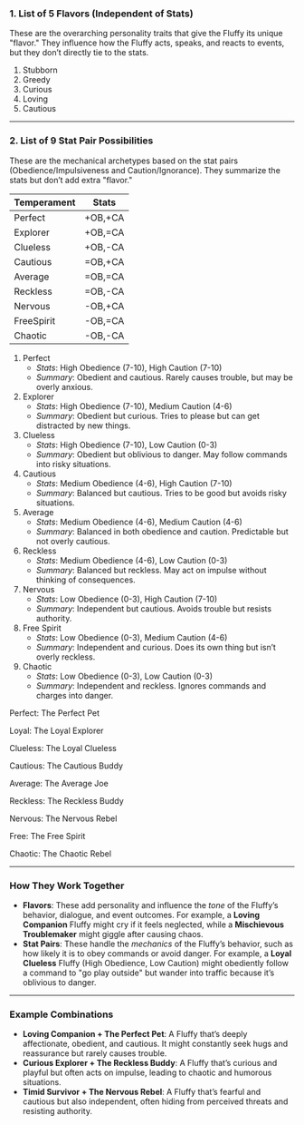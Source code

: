 ### **1. List of 5 Flavors (Independent of Stats)**
These are the overarching personality traits that give the Fluffy its unique "flavor." They influence how the Fluffy acts, speaks, and reacts to events, but they don’t directly tie to the stats.

1. Stubborn
2. Greedy
3. Curious
4. Loving
5. Cautious

---

### **2. List of 9 Stat Pair Possibilities**
These are the mechanical archetypes based on the stat pairs (Obedience/Impulsiveness and Caution/Ignorance). They summarize the stats but don’t add extra "flavor."

|Temperament|Stats|
|---|---|
|Perfect|+OB,+CA|
|Explorer|+OB,=CA|
|Clueless|+OB,-CA|
|Cautious|=OB,+CA|
|Average|=OB,=CA|
|Reckless|=OB,-CA|
|Nervous|-OB,+CA|
|FreeSpirit|-OB,=CA|
|Chaotic|-OB,-CA|

1. Perfect
   - *Stats*: High Obedience (7-10), High Caution (7-10)  
   - *Summary*: Obedient and cautious. Rarely causes trouble, but may be overly anxious.
2. Explorer
   - *Stats*: High Obedience (7-10), Medium Caution (4-6)  
   - *Summary*: Obedient but curious. Tries to please but can get distracted by new things.
3. Clueless
   - *Stats*: High Obedience (7-10), Low Caution (0-3)  
   - *Summary*: Obedient but oblivious to danger. May follow commands into risky situations.
4. Cautious
   - *Stats*: Medium Obedience (4-6), High Caution (7-10)  
   - *Summary*: Balanced but cautious. Tries to be good but avoids risky situations.
5. Average
   - *Stats*: Medium Obedience (4-6), Medium Caution (4-6)  
   - *Summary*: Balanced in both obedience and caution. Predictable but not overly cautious.
6. Reckless
   - *Stats*: Medium Obedience (4-6), Low Caution (0-3)  
   - *Summary*: Balanced but reckless. May act on impulse without thinking of consequences.
7. Nervous
   - *Stats*: Low Obedience (0-3), High Caution (7-10)  
   - *Summary*: Independent but cautious. Avoids trouble but resists authority.
8. Free Spirit
   - *Stats*: Low Obedience (0-3), Medium Caution (4-6)  
   - *Summary*: Independent and curious. Does its own thing but isn’t overly reckless.
9. Chaotic
   - *Stats*: Low Obedience (0-3), Low Caution (0-3)  
   - *Summary*: Independent and reckless. Ignores commands and charges into danger.

Perfect: The Perfect Pet

Loyal: The Loyal Explorer

Clueless: The Loyal Clueless

Cautious: The Cautious Buddy

Average: The Average Joe

Reckless: The Reckless Buddy

Nervous: The Nervous Rebel

Free: The Free Spirit

Chaotic: The Chaotic Rebel

---

### **How They Work Together**
- **Flavors**: These add personality and influence the *tone* of the Fluffy’s behavior, dialogue, and event outcomes. For example, a **Loving Companion** Fluffy might cry if it feels neglected, while a **Mischievous Troublemaker** might giggle after causing chaos.
- **Stat Pairs**: These handle the *mechanics* of the Fluffy’s behavior, such as how likely it is to obey commands or avoid danger. For example, a **Loyal Clueless** Fluffy (High Obedience, Low Caution) might obediently follow a command to "go play outside" but wander into traffic because it’s oblivious to danger.

---

### **Example Combinations**
- **Loving Companion + The Perfect Pet**: A Fluffy that’s deeply affectionate, obedient, and cautious. It might constantly seek hugs and reassurance but rarely causes trouble.
- **Curious Explorer + The Reckless Buddy**: A Fluffy that’s curious and playful but often acts on impulse, leading to chaotic and humorous situations.
- **Timid Survivor + The Nervous Rebel**: A Fluffy that’s fearful and cautious but also independent, often hiding from perceived threats and resisting authority.